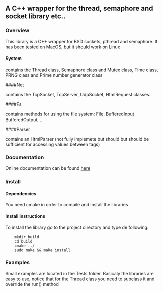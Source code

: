 ## A C++ wrapper for the thread, semaphore and socket library etc..

### Overview 

This library is a C++ wrapper for BSD sockets, pthread and semaphore.
It has been tested on MacOS, but it should work on Linux

#### System

contains the Thread class, Semaphore class and Mutex class, Time class, PRNG class and Prime number generator class

####Net

contains the TcpSocket, TcpServer, UdpSocket, HtmlRequest classes.

####Fs

contains methods for using the file system: File, BufferedInput BufferedOutput, ...

####Parser 

contains an HtmlParser (not fully implemete but should but should be sufficient for accessing values between tags)

### Documentation 

Online documentation can be found [here](http://bend.github.com/CPPWrappers/Doc/html/index.html) 

### Install

#### Dependencies

You need cmake in order to compile and install the libraries

#### Install instructions

To install the library go to the project directory and type de following:
		
		mkdir build
		cd build
  		cmake ../
  		sudo make && make install

### Examples

Small examples are located in the Tests folder. Basicaly the libraries are easy to use, notice that for the Thread class you need to subclass it and override the run() method

